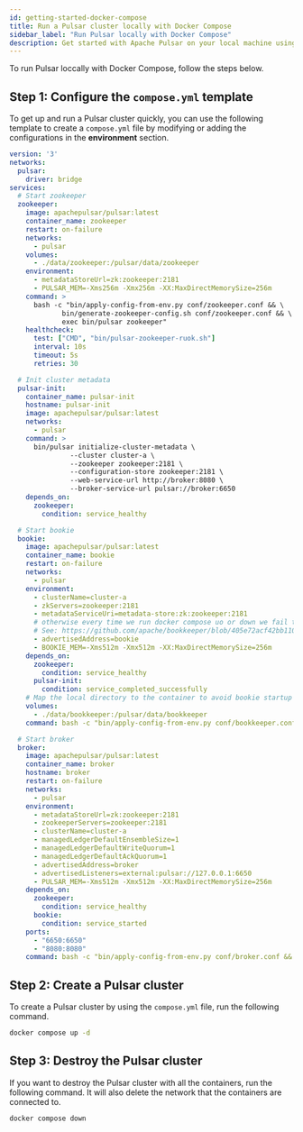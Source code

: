 ```yaml
---
id: getting-started-docker-compose
title: Run a Pulsar cluster locally with Docker Compose
sidebar_label: "Run Pulsar locally with Docker Compose"
description: Get started with Apache Pulsar on your local machine using Docker Compose.
---
```


To run Pulsar loccally with Docker Compose, follow the steps below.

## Step 1: Configure the `compose.yml` template

To get up and run a Pulsar cluster quickly, you can use the following template to create a `compose.yml` file by modifying or adding the configurations in the **environment** section.

```yaml
version: '3'
networks:
  pulsar:
    driver: bridge
services:
  # Start zookeeper
  zookeeper:
    image: apachepulsar/pulsar:latest
    container_name: zookeeper
    restart: on-failure
    networks:
      - pulsar
    volumes:
      - ./data/zookeeper:/pulsar/data/zookeeper
    environment:
      - metadataStoreUrl=zk:zookeeper:2181
      - PULSAR_MEM=-Xms256m -Xmx256m -XX:MaxDirectMemorySize=256m
    command: >
      bash -c "bin/apply-config-from-env.py conf/zookeeper.conf && \
             bin/generate-zookeeper-config.sh conf/zookeeper.conf && \
             exec bin/pulsar zookeeper"
    healthcheck:
      test: ["CMD", "bin/pulsar-zookeeper-ruok.sh"]
      interval: 10s
      timeout: 5s
      retries: 30

  # Init cluster metadata
  pulsar-init:
    container_name: pulsar-init
    hostname: pulsar-init
    image: apachepulsar/pulsar:latest
    networks:
      - pulsar
    command: >
      bin/pulsar initialize-cluster-metadata \
               --cluster cluster-a \
               --zookeeper zookeeper:2181 \
               --configuration-store zookeeper:2181 \
               --web-service-url http://broker:8080 \
               --broker-service-url pulsar://broker:6650
    depends_on:
      zookeeper:
        condition: service_healthy

  # Start bookie
  bookie:
    image: apachepulsar/pulsar:latest
    container_name: bookie
    restart: on-failure
    networks:
      - pulsar
    environment:
      - clusterName=cluster-a
      - zkServers=zookeeper:2181
      - metadataServiceUri=metadata-store:zk:zookeeper:2181
      # otherwise every time we run docker compose uo or down we fail to start due to Cookie
      # See: https://github.com/apache/bookkeeper/blob/405e72acf42bb1104296447ea8840d805094c787/bookkeeper-server/src/main/java/org/apache/bookkeeper/bookie/Cookie.java#L57-68
      - advertisedAddress=bookie
      - BOOKIE_MEM=-Xms512m -Xmx512m -XX:MaxDirectMemorySize=256m
    depends_on:
      zookeeper:
        condition: service_healthy
      pulsar-init:
        condition: service_completed_successfully
    # Map the local directory to the container to avoid bookie startup failure due to insufficient container disks.
    volumes:
      - ./data/bookkeeper:/pulsar/data/bookkeeper
    command: bash -c "bin/apply-config-from-env.py conf/bookkeeper.conf && exec bin/pulsar bookie"

  # Start broker
  broker:
    image: apachepulsar/pulsar:latest
    container_name: broker
    hostname: broker
    restart: on-failure
    networks:
      - pulsar
    environment:
      - metadataStoreUrl=zk:zookeeper:2181
      - zookeeperServers=zookeeper:2181
      - clusterName=cluster-a
      - managedLedgerDefaultEnsembleSize=1
      - managedLedgerDefaultWriteQuorum=1
      - managedLedgerDefaultAckQuorum=1
      - advertisedAddress=broker
      - advertisedListeners=external:pulsar://127.0.0.1:6650
      - PULSAR_MEM=-Xms512m -Xmx512m -XX:MaxDirectMemorySize=256m
    depends_on:
      zookeeper:
        condition: service_healthy
      bookie:
        condition: service_started
    ports:
      - "6650:6650"
      - "8080:8080"
    command: bash -c "bin/apply-config-from-env.py conf/broker.conf && exec bin/pulsar broker"
```

## Step 2: Create a Pulsar cluster

To create a Pulsar cluster by using the `compose.yml` file, run the following command.

```bash
docker compose up -d
```

## Step 3: Destroy the Pulsar cluster

If you want to destroy the Pulsar cluster with all the containers, run the following command. It will also delete the network that the containers are connected to.

```bash
docker compose down
```
